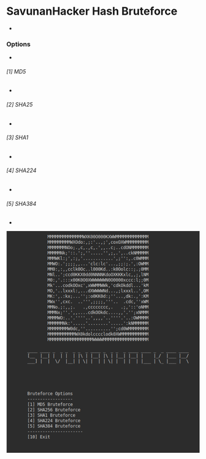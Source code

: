 # SavunanHacker Hash Bruteforce
-
### Options
-
###### [1] MD5 
-
###### [2] SHA25
-
###### [3] SHA1
-
###### [4] SHA224
-
###### [5] SHA384
-
![alt text](image.png)
